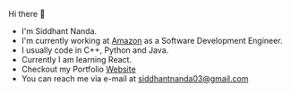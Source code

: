 Hi there 👋

-  I'm Siddhant Nanda.
-  I'm currently working at [Amazon](https://www.amazon.com/) as a Software Development Engineer.
-  I usually code in C++, Python and Java.
-  Currently I am learning React.
-  Checkout my Portfolio [Website](https://siddhant-nanda.github.io/)
-  You can reach me via e-mail at siddhantnanda03@gmail.com

